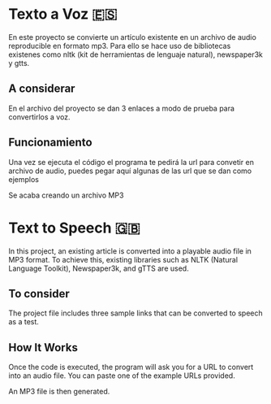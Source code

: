 # Texto a Voz 🇪🇸 

En este proyecto se convierte un artículo existente en un archivo de audio reproducible
en formato mp3. Para ello se hace uso de bibliotecas existenes como nltk (kit de
herramientas de lenguaje natural), newspaper3k y gtts.

## A considerar
En el archivo del proyecto se dan 3 enlaces a modo de prueba para convertirlos a voz.

## Funcionamiento
Una vez se ejecuta el código el programa te pedirá la url para convetir en archivo de audio, puedes pegar aquí algunas de las url que se dan como ejemplos

Se acaba creando un archivo MP3


# Text to Speech 🇬🇧
In this project, an existing article is converted into a playable audio file in MP3 format. To achieve this, existing libraries such as NLTK (Natural Language Toolkit), Newspaper3k, and gTTS are used.

## To consider
The project file includes three sample links that can be converted to speech as a test.

## How It Works
Once the code is executed, the program will ask you for a URL to convert into an audio file. You can paste one of the example URLs provided.

An MP3 file is then generated.